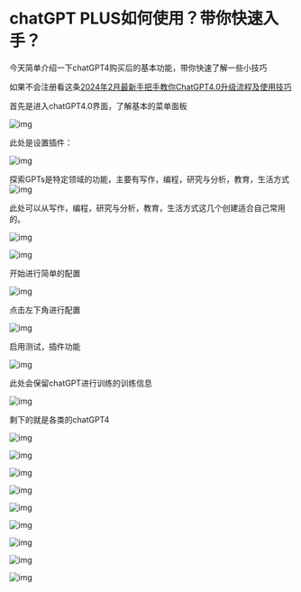 # chatGPT PLUS如何使用？带你快速入手？

今天简单介绍一下chatGPT4购买后的基本功能，带你快速了解一些小技巧

如果不会注册看这条[2024年2月最新手把手教你ChatGPT4.0升级流程及使用技巧 ](https://shunqiziran12335.github.io/chat/#_2024年2月最新手把手教你chatgpt4-0升级流程及使用技巧)

首先是进入chatGPT4.0界面，了解基本的菜单面板

![img](https://chatd.oss-us-east-1.aliyuncs.com/img2/202402131500416.png)

此处是设置插件：

![img](https://chatd.oss-us-east-1.aliyuncs.com/img2/202402131500838.png)

探索GPTs是特定领域的功能，主要有写作，编程，研究与分析，教育，生活方式![img](https://chatd.oss-us-east-1.aliyuncs.com/img2/202402131500473.png)

此处可以从写作，编程，研究与分析，教育，生活方式这几个创建适合自己常用的。

![img](https://chatd.oss-us-east-1.aliyuncs.com/img2/202402131500496.png)

![img](https://chatd.oss-us-east-1.aliyuncs.com/img2/202402131500074.png)

开始进行简单的配置

![img](https://chatd.oss-us-east-1.aliyuncs.com/img2/202402131500791.png)

点击左下角进行配置

![img](https://chatd.oss-us-east-1.aliyuncs.com/img2/202402131500615.png)

启用测试，插件功能

![img](https://chatd.oss-us-east-1.aliyuncs.com/img2/202402131500960.png)

此处会保留chatGPT进行训练的训练信息

![img](https://chatd.oss-us-east-1.aliyuncs.com/img2/202402131500791.png)

剩下的就是各类的chatGPT4

![img](https://chatd.oss-us-east-1.aliyuncs.com/img2/202402131500620.png)

![img](https://chatd.oss-us-east-1.aliyuncs.com/img2/202402131500814.png)

![img](https://chatd.oss-us-east-1.aliyuncs.com/img2/202402131500001.png)

![img](https://chatd.oss-us-east-1.aliyuncs.com/img2/202402131500711.png)

![img](https://chatd.oss-us-east-1.aliyuncs.com/img2/202402131500040.png)

![img](https://chatd.oss-us-east-1.aliyuncs.com/img2/202402131500998.png)

![img](https://chatd.oss-us-east-1.aliyuncs.com/img2/202402131500341.png)

![img](https://chatd.oss-us-east-1.aliyuncs.com/img2/202402131500402.png)

![img](https://chatd.oss-us-east-1.aliyuncs.com/img2/202402131500402.png)
